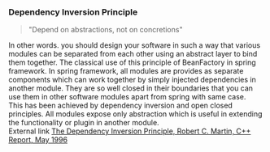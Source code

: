 ### Dependency Inversion Principle
>"Depend on abstractions, not on concretions"

In other words. you should design your software in such a way that various modules can be separated from each other using 
an abstract layer to bind them together. The classical use of this principle of BeanFactory in spring framework. In spring framework, 
all modules are provides as separate components which can work together by simply injected dependencies in another module. 
They are so well closed in their boundaries that you can use them in other software modules apart from spring with same case.  
This has been achieved by dependency inversion and open closed principles. All modules expose only abstraction which is useful 
in extending the functionality or plugin in another module.  
External link [The Dependency Inversion Principle, Robert C. Martin, C++ Report, May 1996](https://web.archive.org/web/20110714224327/http://www.objectmentor.com/resources/articles/dip.pdf)
